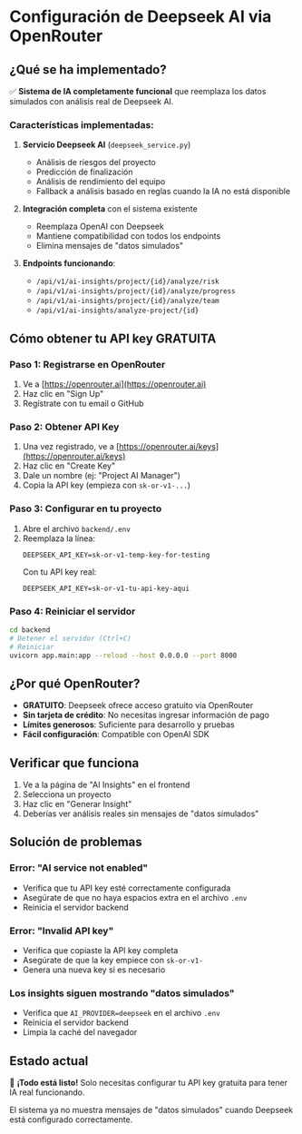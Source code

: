 # Configuración de Deepseek AI via OpenRouter

## ¿Qué se ha implementado?

✅ **Sistema de IA completamente funcional** que reemplaza los datos simulados con análisis real de Deepseek AI.

### Características implementadas:

1. **Servicio Deepseek AI** (`deepseek_service.py`)
   - Análisis de riesgos del proyecto
   - Predicción de finalización
   - Análisis de rendimiento del equipo
   - Fallback a análisis basado en reglas cuando la IA no está disponible

2. **Integración completa** con el sistema existente
   - Reemplaza OpenAI con Deepseek
   - Mantiene compatibilidad con todos los endpoints
   - Elimina mensajes de "datos simulados"

3. **Endpoints funcionando**:
   - `/api/v1/ai-insights/project/{id}/analyze/risk`
   - `/api/v1/ai-insights/project/{id}/analyze/progress`
   - `/api/v1/ai-insights/project/{id}/analyze/team`
   - `/api/v1/ai-insights/analyze-project/{id}`

## Cómo obtener tu API key GRATUITA

### Paso 1: Registrarse en OpenRouter
1. Ve a [https://openrouter.ai](https://openrouter.ai)
2. Haz clic en "Sign Up" 
3. Regístrate con tu email o GitHub

### Paso 2: Obtener API Key
1. Una vez registrado, ve a [https://openrouter.ai/keys](https://openrouter.ai/keys)
2. Haz clic en "Create Key"
3. Dale un nombre (ej: "Project AI Manager")
4. Copia la API key (empieza con `sk-or-v1-...`)

### Paso 3: Configurar en tu proyecto
1. Abre el archivo `backend/.env`
2. Reemplaza la línea:
   ```
   DEEPSEEK_API_KEY=sk-or-v1-temp-key-for-testing
   ```
   Con tu API key real:
   ```
   DEEPSEEK_API_KEY=sk-or-v1-tu-api-key-aqui
   ```

### Paso 4: Reiniciar el servidor
```bash
cd backend
# Detener el servidor (Ctrl+C)
# Reiniciar
uvicorn app.main:app --reload --host 0.0.0.0 --port 8000
```

## ¿Por qué OpenRouter?

- **GRATUITO**: Deepseek ofrece acceso gratuito via OpenRouter
- **Sin tarjeta de crédito**: No necesitas ingresar información de pago
- **Límites generosos**: Suficiente para desarrollo y pruebas
- **Fácil configuración**: Compatible con OpenAI SDK

## Verificar que funciona

1. Ve a la página de "AI Insights" en el frontend
2. Selecciona un proyecto
3. Haz clic en "Generar Insight"
4. Deberías ver análisis reales sin mensajes de "datos simulados"

## Solución de problemas

### Error: "AI service not enabled"
- Verifica que tu API key esté correctamente configurada
- Asegúrate de que no haya espacios extra en el archivo `.env`
- Reinicia el servidor backend

### Error: "Invalid API key"
- Verifica que copiaste la API key completa
- Asegúrate de que la key empiece con `sk-or-v1-`
- Genera una nueva key si es necesario

### Los insights siguen mostrando "datos simulados"
- Verifica que `AI_PROVIDER=deepseek` en el archivo `.env`
- Reinicia el servidor backend
- Limpia la caché del navegador

## Estado actual

🎉 **¡Todo está listo!** Solo necesitas configurar tu API key gratuita para tener IA real funcionando.

El sistema ya no muestra mensajes de "datos simulados" cuando Deepseek está configurado correctamente.